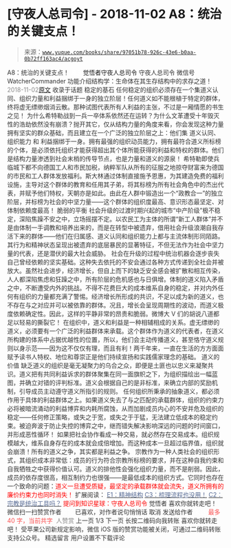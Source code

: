 # [守夜人总司令] - 2018-11-02 A8：统治的关键支点！

> 来源：[`www.yuque.com/books/share/97051b78-926c-43e6-b0aa-0b72ff163ac4/acgoyt`](https://www.yuque.com/books/share/97051b78-926c-43e6-b0aa-0b72ff163ac4/acgoyt)

<ne-p id="520f42f3293818f927861ebbd5b15da4_p_0" data-lake-id="520f42f3293818f927861ebbd5b15da4_p_0"><ne-text id="u626ae350" style="color: rgb(51, 51, 51);">A8：统治的关键支点！</ne-text></ne-p> <ne-p id="61fa0aaa305ad4b39422c7655acd594e" data-lake-id="61fa0aaa305ad4b39422c7655acd594e"><ne-text id="u7b08ac5c" ne-fontsize="12" style="color: rgb(255, 255, 255);">原创</ne-text><ne-text id="u7a752a1d" ne-fontsize="14">觉悟者</ne-text><ne-text id="ua30d6e4a" ne-fontsize="14">守夜人总司令</ne-text></ne-p> <ne-p id="73dfc232e0dd57c932b11615dcb66884" data-lake-id="73dfc232e0dd57c932b11615dcb66884"><ne-text id="uc7fc4daf" ne-fontsize="14" ne-bold="true" style="color: rgb(51, 51, 51);">守夜人总司令</ne-text></ne-p> <ne-p id="97d9b7a3ffeaf7ba317cb89fea90ad37" data-lake-id="97d9b7a3ffeaf7ba317cb89fea90ad37"><ne-text id="u9da8f1d0" ne-fontsize="14" style="color: rgb(51, 51, 51);">微信号</ne-text><ne-text id="uf31c5817" ne-fontsize="14" style="color: rgb(51, 51, 51);">WatcherCommander</ne-text></ne-p> <ne-p id="0f674a6f35ebec0049f1134102af8115" data-lake-id="0f674a6f35ebec0049f1134102af8115"><ne-text id="u0e764910" ne-fontsize="14" style="color: rgb(51, 51, 51);">功能介绍</ne-text><ne-text id="u65ac4a27" ne-fontsize="14" style="color: rgb(51, 51, 51);">结构学：生命体在其生存结构中的求存之道！</ne-text></ne-p> <ne-p id="5c9d031e2796af2da1909e09ba7cd9bf" data-lake-id="5c9d031e2796af2da1909e09ba7cd9bf"><ne-text id="uc3486ffe" style="color: rgb(140, 140, 140);">2018-11-02</ne-text>[<ne-text id="ucec82f5c" ne-fontsize="14">原文</ne-text>](https://mp.weixin.qq.com/s?__biz=MzAxNDk1NjI2Mw==&mid=2247483996&idx=1&sn=c9bc4ea308424074eddfdf68020fc602&chksm=9b8a21d4acfda8c2902216f0de9989ce3d22d440efe7c3bdcc29724308c95969cb124ed257f5&scene=27#wechat_redirect&cpage=464)</ne-p> <ne-p id="17a0aa21ad798596c94f760338c61f43" data-lake-id="17a0aa21ad798596c94f760338c61f43"><ne-text id="u47b3e0af" style="color: rgb(51, 51, 51);">收录于话题</ne-text></ne-p> <ne-p id="5c4484a7c20e25fbf183b18181520fd5" data-lake-id="5c4484a7c20e25fbf183b18181520fd5"><ne-text id="u0389e1ed" ne-bold="true" style="color: rgb(51, 51, 51);">稳定的基石</ne-text></ne-p> <ne-p id="69802f08797b9a83ea607613c0623414" data-lake-id="69802f08797b9a83ea607613c0623414"><ne-text id="u0a20ec6f" style="color: rgb(51, 51, 51);">任何稳定的组织必须存在一个集道义认同、组织力量和利益捆绑于一身的独立阶层！任何道义如不能根植于特定的群体，终将虚无缥缈烟消云散。那种试图代表所有人利益的主张，不过是一厢情愿的书生之见！</ne-text></ne-p> <ne-p id="5af23a0e6f0b7f3dbb88ebb6a0dd93cf" data-lake-id="5af23a0e6f0b7f3dbb88ebb6a0dd93cf"><ne-text id="u36c5184b" style="color: rgb(51, 51, 51);">为什么希特勒战到一兵一卒体系依然还在运转？为什么文革遭受十年毁灭性的浩劫依然没有崩溃？抛开其它，仅从结构力量的角度来看，你会发现这种力量拥有坚实的群众基础，而且建立在一个广泛的独立阶层之上：他们集</ne-text> <ne-text id="u895da513" ne-bold="true" style="color: rgb(51, 51, 51);">道义认同</ne-text><ne-text id="u3cb5c29b" style="color: rgb(51, 51, 51);">、</ne-text><ne-text id="uf78fc656" ne-bold="true" style="color: rgb(51, 51, 51);">组织能力</ne-text><ne-text id="u3cbd3002" style="color: rgb(51, 51, 51);"> 和 </ne-text><ne-text id="u2afa5e75" ne-bold="true" style="color: rgb(51, 51, 51);">利益捆绑</ne-text><ne-text id="udafc105c" style="color: rgb(51, 51, 51);">于一身。拥有最强的组织动员能力，拥有最符合道义所标榜的个体，是必须依托组织才能获得超出其个体所能获得的利益和特权的群体。他们是结构力量渗透到社会末梢的传导节点，也是力量和道义的源泉！</ne-text></ne-p> <ne-p id="387771343ee8a39269a2ecd352586bb1" data-lake-id="387771343ee8a39269a2ecd352586bb1"><ne-text id="u7095e96f" style="color: rgb(51, 51, 51);">希特勒即使兵临城下都不向德国工人和市民加税，纳粹军队从所有的征服之地掠夺财富来为德国的市民和工人群体发放福利。斯大林通过体制直接施予恩惠，为其建造免费的福利设施，主导对这个群体的教育和任用其子弟，将其标榜为所有社会角色中的杰出代表，并赋予他们特权，天朝亦是如此。由此在人群中锻造出一个“政教合一”的独立阶层，并标榜为社会的中坚力量——这个群体的组织度最高、意识形态最坚定、对体制依赖度最高！</ne-text></ne-p> <ne-p id="e745d23f4adab86ce8af4d60cb76186d" data-lake-id="e745d23f4adab86ce8af4d60cb76186d"><ne-text id="u3088a7b5" ne-bold="true" style="color: rgb(51, 51, 51);">脆弱的平衡</ne-text></ne-p> <ne-p id="238ffecba448733513274508344b7a26" data-lake-id="238ffecba448733513274508344b7a26"><ne-text id="u7c7fec4c" style="color: rgb(51, 51, 51);">社会升级的过渡时期兴起的城市“中产阶级”极不稳定，深陷焦躁不安之中，立场摇摆不定。以农民工为主体的所谓“新工人群体”并不是由体制一手调教和培养出来的，而是在转型中被遗弃，借用社会升级浪潮自我存活下来的群体——他们在归属感、道义认同和组织能力上都与主流体制形同陌路。其行为和精神状态呈现出被遗弃的底层暴民的显著特征，不但无法作为社会中坚力量的代表，还是潜伏的最大社会威胁。</ne-text></ne-p> <ne-p id="3838807c3f4e48457a0e0889d978ccf6" data-lake-id="3838807c3f4e48457a0e0889d978ccf6"><ne-text id="u3adcab99" style="color: rgb(51, 51, 51);">社会在升级的过程中统治机器会逐步丧失自己曾经依赖的坚实基础。这种失去依托的不安会通过各种方式传递到全社会并被放大。虽然社会进步，经济增长，但自上而下的缺乏安全感会被扩散和相互传染，人人都深陷焦虑和狂躁之中，所有阶层的危机感也与日俱增。体制的道义陷入矛盾之中，不断遭受内外的挑战。不得不花费巨大的成本维系自身的稳定，并对内外任何有组织的力量都充满了警惕。经济增长所形成的共识，不足以成为新的道义，也不存在与之对应并可以被依靠的群体。况且，增长会呈现周期性的波动，而道义极度依赖确定性。因此，这样的平静非常的昂贵和脆弱。微博大 V 们的胡说八道都足以轻易的撕裂它！</ne-text></ne-p> <ne-p id="337e2af3e88fa6e61fef41c11e75ccdf" data-lake-id="337e2af3e88fa6e61fef41c11e75ccdf"><ne-text id="ub89ac396" style="color: rgb(51, 51, 51);">在组织中，道义和利益是一种相辅相成的关系。虚无缥缈的道义，必须要有一个广泛的利益群体来承载。这个群体作为道义的代表者，在道义所构建的体系中占据优越性的位置，所以，他们会主动传播道义，甚至恪守道义规则以身示范——因为这不仅仅有理，而且有利！两千年来，一直在生活的方方面面赋予读书人特权、地位和尊崇正是他们持续宣扬和实践儒家理念的基础。</ne-text></ne-p> <ne-p id="270bb88db66bbaaf1ec11aa304246a5b" data-lake-id="270bb88db66bbaaf1ec11aa304246a5b"><ne-text id="u2139d2a8" ne-bold="true" style="color: rgb(51, 51, 51);">道义的价值</ne-text></ne-p> <ne-p id="f0fc46999d242cd2837166ff6f7940f7" data-lake-id="f0fc46999d242cd2837166ff6f7940f7"><ne-text id="uc728501a" style="color: rgb(51, 51, 51);">缺乏道义的组织是毫无凝聚力的乌合之众，即便是土匪也以忠义来凝聚共识。道义把有共同利益诉求的群体聚集在同一面旗帜之下，为组织描绘出一幅蓝图，并确立对错的评判标准。道义会根据自己的是非标准，来确立内部的奖励机制，引导成员主动遵守道义所指引的规则。</ne-text></ne-p> <ne-p id="d7b48693a28debc331dda38ff61ac62d" data-lake-id="d7b48693a28debc331dda38ff61ac62d"><ne-text id="uad84510d" style="color: rgb(51, 51, 51);">任何组织所秉承的抽象道义，都必须作用于具体的利益群体之上。如果道义失去了与之匹配的承载群体，组织的约束力必将被暗流涌动的利益博弈和内耗所腐蚀，从而加剧成员内心的不安并危及组织的稳定——任何修正策略，或失之于宽，或失之于于猛，无法建立低成本的稳定约束。被迫奔波于防止失控的博弈之中，继而错失解决影响深远的问题的时间窗口，并形成恶性循环！</ne-text></ne-p> <ne-p id="4409cf1459127a02d4e3667ed1e00953" data-lake-id="4409cf1459127a02d4e3667ed1e00953"><ne-text id="ub396295a" style="color: rgb(51, 51, 51);">如果把社会协作看成一种交易，就必然存在交易成本。组织规模越大，维系自身存在的成本就会成倍增加。而这种成本一旦超过临界值，组织就会崩溃！所有的道义之争，其实都是利益之争。</ne-text></ne-p> <ne-p id="b28996eb8e1f3cf5b3666eca357c52b9" data-lake-id="b28996eb8e1f3cf5b3666eca357c52b9"><ne-text id="uc5b57fbf" style="color: rgb(51, 51, 51);">宗教作为一种人类社会的组织形式，其组织成本非常低：</ne-text><ne-text id="udeda1ea8" ne-bold="true" style="color: rgb(51, 51, 51);">成员的行为符合宗教所标榜的要求，并在这种自我约束和自我牺牲之中获得价值认可。道义的排他性会强化组织力量，而不是削弱。因此，成员的依存度很高，相互制约力也很强——是最低成本的组织方式。</ne-text><ne-text id="u0e954ede" style="color: rgb(51, 51, 51);">它同时也存在一个致命的问题：</ne-text><ne-text id="u67d011c6" style="color: rgb(255, 0, 0);">道义一旦遭受质疑，最坚定的承载群体就会流失，道义所拥有的廉价约束力也同时消失！</ne-text></ne-p> <ne-p id="25379e0ced59e7418a8262540a4168ef" data-lake-id="25379e0ced59e7418a8262540a4168ef"><ne-text id="u4d45c3ba" ne-fontsize="13" style="color: rgb(51, 51, 51);">扩展阅读：</ne-text></ne-p> <ne-p id="62d413ba07d0b807ff4cde1dd7c00720" data-lake-id="62d413ba07d0b807ff4cde1dd7c00720">[<ne-text id="u4f84d689" ne-fontsize="13" ne-underline="true" style="color: rgb(87, 107, 149);">E1：精神结构</ne-text>](http://mp.weixin.qq.com/s?__biz=MzAxNDk1NjI2Mw==&mid=2247483951&idx=1&sn=b8c11a2ac4777cebb5bb07c2c7fc29cc&chksm=9b8a21a7acfda8b10fcc253606d8b6f2003a333dc022fc89929894fde1c1394a01a4405ac338&scene=21#wechat_redirect)</ne-p> <ne-p id="833f7fb5b276951f203f28a2b02314bc" data-lake-id="833f7fb5b276951f203f28a2b02314bc">[<ne-text id="u48219532" ne-fontsize="13" ne-underline="true" style="color: rgb(87, 107, 149);">C3：梳理流程也没用！</ne-text>](http://mp.weixin.qq.com/s?__biz=MzAxNDk1NjI2Mw==&mid=2247483989&idx=1&sn=ee70dacfd980f041379d91ae947ece44&chksm=9b8a21ddacfda8cb28bf62d6f53531e8a8ebce2de96396e50ec7e7e144fffe502ec6faee3415&scene=21#wechat_redirect)</ne-p> <ne-p id="ef3b59706f0082b10a08b4a0743597f9" data-lake-id="ef3b59706f0082b10a08b4a0743597f9">[<ne-text id="u927c63e2" ne-fontsize="13" ne-underline="true" style="color: rgb(87, 107, 149);">C2：宗教是统治工具吗？</ne-text>](http://mp.weixin.qq.com/s?__biz=MzAxNDk1NjI2Mw==&mid=2247483901&idx=1&sn=f5d9f8c7bd84370c79adae921351e813&chksm=9b8a2275acfdab63fde093d76ff82e01d0e2fd43ea675f77fd17fd51a15873d4d10499f5338d&scene=21#wechat_redirect)</ne-p> <ne-p id="db3c5d6a2cabd0164baad01f191db8b2" data-lake-id="db3c5d6a2cabd0164baad01f191db8b2"><ne-text id="ub64e2806" ne-bold="true" style="color: rgb(255, 0, 0);">提问到知识星球：守夜人总司令</ne-text></ne-p>  <ne-p id="59c8dc8b7b14dd690a2a55b6c4cf44e1" data-lake-id="59c8dc8b7b14dd690a2a55b6c4cf44e1" ne-alignment="center"><ne-card data-card-name="image" data-card-type="inline" id="rqS5U" data-event-boundary="card" style="color: rgb(51, 51, 51);"><ne-p id="a400448bba9eb80344dd2a23d05b1a7c" data-lake-id="a400448bba9eb80344dd2a23d05b1a7c"><ne-text id="u29c562fb" style="color: rgb(51, 51, 51);">觉悟者</ne-text></ne-p> <ne-p id="98ec20061dec1ff53efa5b6c48d778a3" data-lake-id="98ec20061dec1ff53efa5b6c48d778a3"><ne-text id="ue1f11c25" style="color: rgb(51, 51, 51);">喜欢你就转走吧！</ne-text></ne-p> <ne-p id="9d09ec0b7ea0fa733d97b384998c27a0" data-lake-id="9d09ec0b7ea0fa733d97b384998c27a0"><ne-text id="u1275a382" ne-bold="true" style="color: rgb(51, 51, 51);">微信扫一扫赞赏作者</ne-text><ne-text id="uc8e109ac" ne-bold="true" style="color: rgb(255, 255, 255);">赞赏</ne-text></ne-p> <ne-p id="01a6d8b4da21d7b714bb93c4c308a3be" data-lake-id="01a6d8b4da21d7b714bb93c4c308a3be"><ne-text id="u822151bc" style="color: rgb(51, 51, 51);">已喜欢，</ne-text><ne-text id="u04c68daa">对作者说句悄悄话</ne-text></ne-p> <ne-p id="3d4af4bffdbdb3fc7b2dc27a6a17a052" data-lake-id="3d4af4bffdbdb3fc7b2dc27a6a17a052"><ne-text id="u7339f49b" style="color: rgb(51, 51, 51);">取消</ne-text></ne-p> <ne-p id="8e421a45a8e28c07b802d9522fb8df1a" data-lake-id="8e421a45a8e28c07b802d9522fb8df1a"><ne-text id="u8e1f499f" ne-fontsize="14" ne-bold="true" style="color: rgb(51, 51, 51);">发送给作者</ne-text></ne-p> <ne-p id="18f5e3eccd776c2b978d537228489da0" data-lake-id="18f5e3eccd776c2b978d537228489da0"><ne-text id="u74c95214" ne-bold="true" style="color: rgb(255, 255, 255);">发送</ne-text></ne-p> <ne-p id="ebc51592d769f6e7cf3caad3561103e7" data-lake-id="ebc51592d769f6e7cf3caad3561103e7"><ne-text id="u225ad4e7" ne-fontsize="13" style="color: rgb(250, 81, 81);">最多 40 字，当前共字</ne-text></ne-p> <ne-p id="4fe0bad7700c9921d6082c606f0bc4ed" data-lake-id="4fe0bad7700c9921d6082c606f0bc4ed"><ne-text id="ufe9a202c" style="color: rgb(136, 136, 136);"> 人赞赏</ne-text></ne-p> <ne-p id="1702f02cffbf775e5291d5b24798843c" data-lake-id="1702f02cffbf775e5291d5b24798843c"><ne-text id="u53a54f8d" style="color: rgb(51, 51, 51);">上一页</ne-text> <ne-text id="u1d93c06c">1</ne-text><ne-text id="u60f01e32" style="color: rgb(51, 51, 51);">/3 下一页</ne-text></ne-p> <ne-p id="430ddbfb85025a0ee06b3f5e283759ed" data-lake-id="430ddbfb85025a0ee06b3f5e283759ed"><ne-text id="u340cbf40" style="color: rgb(51, 51, 51);">长按二维码向我转账</ne-text></ne-p> <ne-p id="d25a902b6fe3401f0445bcf019cb27e2" data-lake-id="d25a902b6fe3401f0445bcf019cb27e2"><ne-text id="ue0a7b9a0" style="color: rgb(51, 51, 51);">喜欢你就转走吧！</ne-text></ne-p> <ne-p id="ab6b1529ec3c4b3ccb9c1b9aeffb37b3" data-lake-id="ab6b1529ec3c4b3ccb9c1b9aeffb37b3"><ne-text id="u9f01a423" style="color: rgb(51, 51, 51);">受苹果公司新规定影响，微信 iOS 版的赞赏功能被关闭，可通过二维码转账支持公众号。</ne-text></ne-p> <ne-h3 id="9zWE8" data-lake-id="9zWE8"><ne-heading-ext><ne-heading-anchor></ne-heading-anchor><ne-heading-fold></ne-heading-fold></ne-heading-ext><ne-heading-content><ne-text id="u8972f90d" ne-fontsize="16" style="color: rgb(51, 51, 51);">精选留言</ne-text></ne-heading-content></ne-h3> <ne-p id="188aded5d8e5c0b33b95599076feae5a" data-lake-id="188aded5d8e5c0b33b95599076feae5a"><ne-text id="uc3011c3f" style="color: rgb(51, 51, 51);">用户设置不下载评论</ne-text></ne-p></ne-card></ne-p>